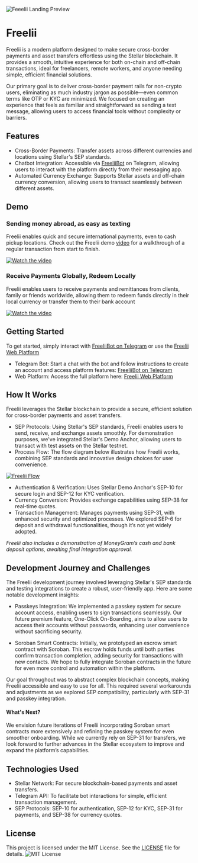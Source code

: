 ![Feeelii Landing Preview](https://utfs.io/f/XoQ2oTl97RNoXUHz4kl97RNo1MiU54ZpKquvFkOjJHL6tdIf)

# Freelii
Freelii is a modern platform designed to make secure cross-border payments and asset transfers effortless using the Stellar blockchain. It provides a smooth, intuitive experience for both on-chain and off-chain transactions, ideal for freelancers, remote workers, and anyone needing simple, efficient financial solutions.

Our primary goal is to deliver cross-border payment rails for non-crypto users, eliminating as much industry jargon as possible—even common terms like OTP or KYC are minimized. We focused on creating an experience that feels as familiar and straightforward as sending a text message, allowing users to access financial tools without complexity or barriers.
## Features
- Cross-Border Payments: Transfer assets across different currencies and locations using Stellar's SEP standards.
- Chatbot Integration: Accessible via [FreeliiBot](https://t.me/Freelibot) on Telegram, allowing users to interact with the platform directly from their messaging app.
- Automated Currency Exchange: Supports Stellar assets and off-chain currency conversion, allowing users to transact seamlessly between different assets.

## Demo

### Sending money abroad, as easy as texting
Freelii enables quick and secure international payments, even to cash pickup locations. Check out the Freelii demo [video](https://youtu.be/fxNvhjP5Ozg) for a walkthrough of a regular transaction from start to finish.

[![Watch the video](https://img.youtube.com/vi/fxNvhjP5Ozg/maxresdefault.jpg)](https://youtu.be/fxNvhjP5Ozg)

### Receive Payments Globally, Redeem Locally
Freelii enables users to receive payments and remittances from clients, family or friends worldwide, allowing them to redeem funds directly in their local currency or transfer them to their bank account

[![Watch the video](https://img.youtube.com/vi/ghgaZ4F2T2Q/maxresdefault.jpg)](https://youtu.be/ghgaZ4F2T2Q)


## Getting Started

To get started, simply interact with [FreeliiBot on Telegram](https://t.me/FreeliiBot) or use the [Freelii Web Platform](https://freelii.vercel.app/)
- Telegram Bot: Start a chat with the bot and follow instructions to create an account and access platform features: [FreeliiBot on Telegram](https://t.me/FreeliiBot)
- Web Platform: Access the full platform here: [Freelii Web Platform](https://freelii.vercel.app/)

## How It Works

Freelii leverages the Stellar blockchain to provide a secure, efficient solution for cross-border payments and asset transfers.

- SEP Protocols: Using Stellar's SEP standards, Freelii enables users to send, receive, and exchange assets smoothly. For demonstration purposes, we've integrated Stellar's Demo Anchor, allowing users to transact with test assets on the Stellar testnet.
- Process Flow: The flow diagram below illustrates how Freelii works, combining SEP standards and innovative design choices for user convenience.

[![Freelii Flow](https://utfs.io/f/XoQ2oTl97RNoJrn22meuEajvC4YgDWPd97BeJspz3Znb28GR)](https://utfs.io/f/XoQ2oTl97RNoJrn22meuEajvC4YgDWPd97BeJspz3Znb28GR)

- Authentication & Verification: Uses Stellar Demo Anchor's SEP-10 for secure login and SEP-12 for KYC verification.
- Currency Conversion: Provides exchange capabilities using SEP-38 for real-time quotes.
- Transaction Management: Manages payments using SEP-31, with enhanced security and optimized processes. We explored SEP-6 for deposit and withdrawal functionalities, though it’s not yet widely adopted.

_Freelii also includes a demonstration of MoneyGram’s cash and bank deposit options, awaiting final integration approval._

## Development Journey and Challenges
The Freelii development journey involved leveraging Stellar's SEP standards and testing integrations to create a robust, user-friendly app. Here are some notable development insights:

- Passkeys Integration: We implemented a passkey system for secure account access, enabling users to sign transactions seamlessly. Our future premium feature, One-Click On-Boarding, aims to allow users to access their accounts without passwords, enhancing user convenience without sacrificing security.

- Soroban Smart Contracts: Initially, we prototyped an escrow smart contract with Soroban. This escrow holds funds until both parties confirm transaction completion, adding security for transactions with new contacts. We hope to fully integrate Soroban contracts in the future for even more control and automation within the platform.

Our goal throughout was to abstract complex blockchain concepts, making Freelii accessible and easy to use for all. This required several workarounds and adjustments as we explored SEP compatibility, particularly with SEP-31 and passkey integration.

#### What's Next?

We envision future iterations of Freelii incorporating Soroban smart contracts more extensively and refining the passkey system for even smoother onboarding. While we currently rely on SEP-31 for transfers, we look forward to further advances in the Stellar ecosystem to improve and expand the platform’s capabilities.

## Technologies Used
- Stellar Network: For secure blockchain-based payments and asset transfers.
- Telegram API: To facilitate bot interactions for simple, efficient transaction management.
- SEP Protocols: SEP-10 for authentication, SEP-12 for KYC, SEP-31 for payments, and SEP-38 for currency quotes.

## License

This project is licensed under the MIT License. See the [LICENSE](./LICENSE) file for details.
![MIT License](https://img.shields.io/badge/license-MIT-blue.svg)

